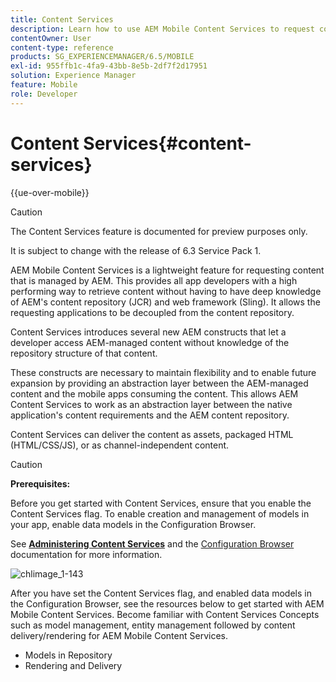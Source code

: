 ```yaml
---
title: Content Services
description: Learn how to use AEM Mobile Content Services to request content that is managed by AEM. 
contentOwner: User
content-type: reference
products: SG_EXPERIENCEMANAGER/6.5/MOBILE
exl-id: 955ffb1c-4fa9-43bb-8e5b-2df7f2d17951
solution: Experience Manager
feature: Mobile
role: Developer
---
```

# Content Services{#content-services}

{{ue-over-mobile}}

>[!CAUTION]
>
>The Content Services feature is documented for preview purposes only.
>
>It is subject to change with the release of 6.3 Service Pack 1.

AEM Mobile Content Services is a lightweight feature for requesting content that is managed by AEM. This provides all app developers with a high performing way to retrieve content without having to have deep knowledge of AEM's content repository (JCR) and web framework (Sling). It allows the requesting applications to be decoupled from the content repository.

Content Services introduces several new AEM constructs that let a developer access AEM-managed content without knowledge of the repository structure of that content.

These constructs are necessary to maintain flexibility and to enable future expansion by providing an abstraction layer between the AEM-managed content and the mobile apps consuming the content. This allows AEM Content Services to work as an abstraction layer between the native application's content requirements and the AEM content repository.

Content Services can deliver the content as assets, packaged HTML (HTML/CSS/JS), or as channel-independent content.

>[!CAUTION]
>
>**Prerequisites:**
>
>Before you get started with Content Services, ensure that you enable the Content Services flag. To enable creation and management of models in your app, enable data models in the Configuration Browser.
>
>See **[Administering Content Services](/help/mobile/developing-content-services.md)** and the [Configuration Browser](/help/sites-administering/configurations.md) documentation for more information.

![chlimage_1-143](assets/chlimage_1-143.png)

After you have set the Content Services flag, and enabled data models in the Configuration Browser, see the resources below to get started with AEM Mobile Content Services. Become familiar with Content Services Concepts such as model management, entity management followed by content delivery/rendering for AEM Mobile Content Services.

* Models in Repository
* Rendering and Delivery
